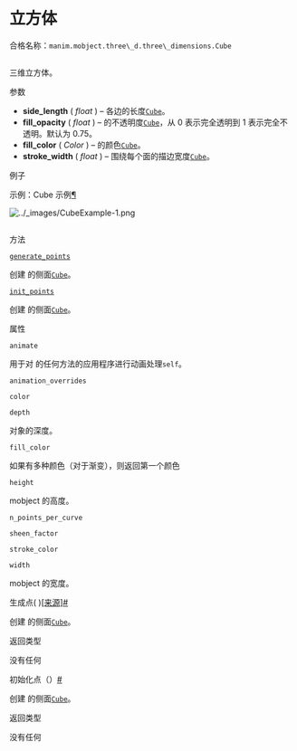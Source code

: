 # 立方体

合格名称：`manim.mobject.three\_d.three\_dimensions.Cube`


```py

```

三维立方体。

参数

- **side_length** ( _float_ ) – 各边的长度[`Cube`](#manim.mobject.three_d.three_dimensions.Cube "manim.mobject. Three_d. Three_dimensions.Cube")。
- **fill_opacity** ( _float_ ) – 的不透明度[`Cube`](#manim.mobject.three_d.three_dimensions.Cube "manim.mobject. Three_d. Three_dimensions.Cube")，从 0 表示完全透明到 1 表示完全不透明。默认为 0.75。
- **fill_color** ( _Color_ ) – 的颜色[`Cube`](#manim.mobject.three_d.three_dimensions.Cube "manim.mobject. Three_d. Three_dimensions.Cube")。
- **stroke_width** ( _float_ ) – 围绕每个面的描边宽度[`Cube`](#manim.mobject.three_d.three_dimensions.Cube "manim.mobject. Three_d. Three_dimensions.Cube")。

例子

示例：Cube 示例[¶](#cubeexample)

![../_images/CubeExample-1.png](../_images/CubeExample-1.png)

```py

```


方法

[`generate_points`](#manim.mobject.three_d.three_dimensions.Cube.generate_points "manim.mobject. Three_d. Three_dimensions.Cube.generate_points")

创建 的侧面[`Cube`](#manim.mobject.three_d.three_dimensions.Cube "manim.mobject. Three_d. Three_dimensions.Cube")。

[`init_points`](#manim.mobject.three_d.three_dimensions.Cube.init_points "manim.mobject. Three_d. Three_dimensions.Cube.init_points")

创建 的侧面[`Cube`](#manim.mobject.three_d.three_dimensions.Cube "manim.mobject. Three_d. Three_dimensions.Cube")。

属性

`animate`

用于对 的任何方法的应用程序进行动画处理`self`。

`animation_overrides`

`color`

`depth`

对象的深度。

`fill_color`

如果有多种颜色（对于渐变），则返回第一个颜色

`height`

mobject 的高度。

`n_points_per_curve`

`sheen_factor`

`stroke_color`

`width`

mobject 的宽度。

生成点( )[\[来源\]](../_modules/manim/mobject/three_d/three_dimensions.html#Cube.generate_points)[#](#manim.mobject.three_d.three_dimensions.Cube.generate_points "此定义的固定链接")

创建 的侧面[`Cube`](#manim.mobject.three_d.three_dimensions.Cube "manim.mobject. Three_d. Three_dimensions.Cube")。

返回类型

没有任何

初始化点（）[#](#manim.mobject.three_d.three_dimensions.Cube.init_points "此定义的固定链接")

创建 的侧面[`Cube`](#manim.mobject.three_d.three_dimensions.Cube "manim.mobject. Three_d. Three_dimensions.Cube")。

返回类型

没有任何
